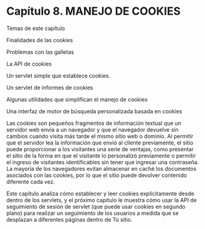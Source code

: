 # Capítulo 8. MANEJO DE COOKIES
Temas de este capítulo

Finalidades de las cookies

Problemas con las galletas

La API de cookies

Un servlet simple que establece cookies.

Un servlet de informes de cookies

Algunas utilidades que simplifican el manejo de cookies

Una interfaz de motor de búsqueda personalizada basada en cookies

Las cookies son pequeños fragmentos de información textual que un servidor web envía a un navegador y que el navegador devuelve sin cambios cuando visita más tarde el mismo sitio web o dominio. Al permitir que el servidor lea la información que envió al cliente previamente, el sitio puede proporcionar a los visitantes una serie de ventajas, como presentar el sitio de la forma en que el visitante lo personalizó previamente o permitir el ingreso de visitantes identificables sin tener que ingresar una contraseña. La mayoría de los navegadores evitan almacenar en caché los documentos asociados con las cookies, por lo que el sitio puede devolver contenido diferente cada vez.

Este capítulo analiza cómo establecer y leer cookies explícitamente desde dentro de los servlets, y el próximo capítulo le muestra cómo usar la API de seguimiento de sesión de servlet (que puede usar cookies en segundo plano) para realizar un seguimiento de los usuarios a medida que se desplazan a diferentes páginas dentro de Tú sitio.
